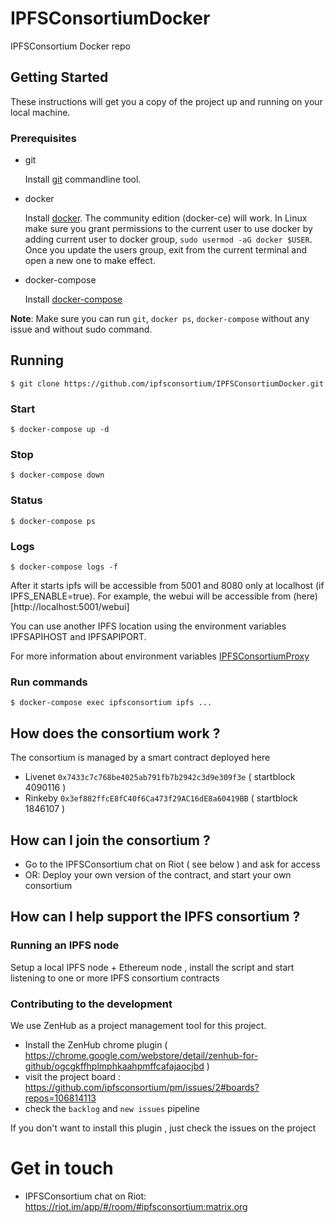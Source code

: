 # IPFSConsortiumDocker 

IPFSConsortium Docker repo

## Getting Started

These instructions will get you a copy of the project up and running on your local machine.

### Prerequisites

- git

   Install [git](https://git-scm.com/book/en/v2/Getting-Started-Installing-Git) commandline tool.

- docker

   Install [docker](https://docs.docker.com/engine/installation). The community edition (docker-ce) will work. In Linux make sure you grant permissions to the current user to use docker by adding current user to docker group, `sudo usermod -aG docker $USER`. Once you update the users group, exit from the current terminal and open a new one to make effect.

- docker-compose

   Install [docker-compose](https://docs.docker.com/compose/install)
   
**Note**: Make sure you can run `git`, `docker ps`, `docker-compose` without any issue and without sudo command.

## Running

```
$ git clone https://github.com/ipfsconsortium/IPFSConsortiumDocker.git
```

### Start
```
$ docker-compose up -d
```
### Stop
```
$ docker-compose down
```
### Status
```
$ docker-compose ps
```
### Logs
```
$ docker-compose logs -f
```

After it starts ipfs will be accessible from 5001 and 8080 only at localhost (if IPFS_ENABLE=true). For example, the webui will be accessible from (here)[http://localhost:5001/webui]

You can use another IPFS location using the environment variables IPFSAPIHOST and IPFSAPIPORT.

For more information about environment variables [IPFSConsortiumProxy](https://github.com/ipfsconsortium/IPFSConsortiumProxy)

### Run commands
```
$ docker-compose exec ipfsconsortium ipfs ...
```

## How does the consortium work ?

The consortium is managed by a smart contract deployed here 

* Livenet `0x7433c7c768be4025ab791fb7b2942c3d9e309f3e` ( startblock 4090116 )
* Rinkeby `0x3ef882ffcE8fC40f6Ca473f29AC16dE8a60419BB` ( startblock 1846107 )

## How can I join the consortium ?

* Go to the IPFSConsortium chat on Riot ( see below ) and ask for access
* OR: Deploy your own version of the contract, and start your own consortium

## How can I help support the IPFS consortium ?

### Running an IPFS node

Setup a local IPFS node + Ethereum node , install the script and start listening to one or more IPFS consortium contracts

### Contributing to the development

We use ZenHub as a project management tool for this project.

- Install the ZenHub chrome plugin ( https://chrome.google.com/webstore/detail/zenhub-for-github/ogcgkffhplmphkaahpmffcafajaocjbd )
- visit the project board : https://github.com/ipfsconsortium/pm/issues/2#boards?repos=106814113
- check the `backlog` and `new issues` pipeline 

If you don't want to install this plugin , just check the issues on the project 

# Get in touch

- IPFSConsortium chat on Riot: https://riot.im/app/#/room/#ipfsconsortium:matrix.org
